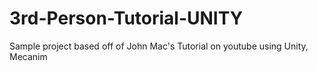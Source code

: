 # 3rd-Person-Tutorial-UNITY
Sample project based off of John Mac's Tutorial on youtube using Unity, Mecanim
